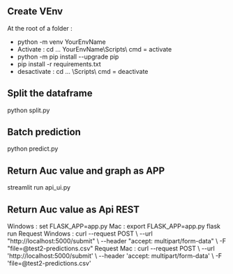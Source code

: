 ## Create VEnv
At the root of a folder : 
 - python -m venv YourEnvName
 - Activate : cd ... YourEnvName\Scripts\  cmd = activate
 - python -m pip install --upgrade pip
 - pip install -r requirements.txt
 - desactivate : cd ... \Scripts\ cmd = deactivate

## Split the dataframe 
python split.py

## Batch prediction
python predict.py

## Return Auc value and graph as APP
streamlit run api_ui.py

## Return Auc value as Api REST
Windows : set FLASK_APP=app.py
Mac : export FLASK_APP=app.py
flask run
Request Windows : curl --request POST \   --url "http://localhost:5000/submit" \   --header "accept: multipart/form-data" \   -F "file=@test2-predictions.csv"
Request Mac : curl --request POST \   --url 'http://localhost:5000/submit' \   --header 'accept: multipart/form-data' \   -F 'file=@test2-predictions.csv'